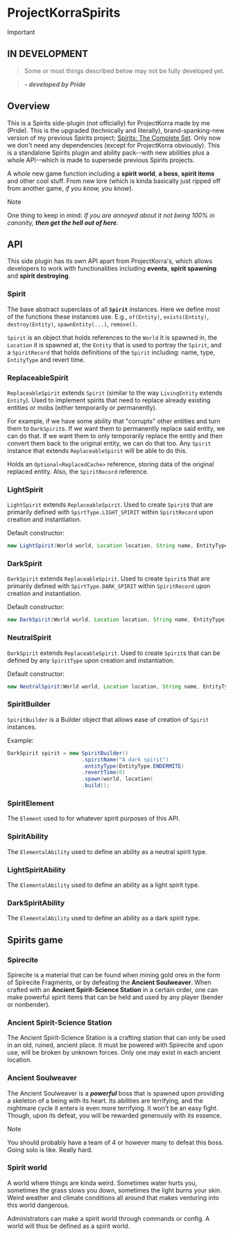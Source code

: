 # ProjectKorraSpirits

> [!IMPORTANT]
> ## IN DEVELOPMENT

> Some or most things described below may not be fully developed yet.

> ***- developed by Pride***

## Overview

This is a Spirits side-plugin (not officially) for ProjectKorra made by me (Pride). This is the upgraded
(technically and literally), brand-spanking-new version of my previous Spirits project; 
[Spirits: The Complete Set](https://github.com/PrideInt/Spirits-The-Complete-Set/). Only now we don't 
need any dependencies (except for ProjectKorra obviously). This is a standalone Spirits plugin and 
ability pack--with new abilities plus a whole API--which is made to supersede previous Spirits projects.

A whole new game function including a **spirit world**, **a boss**, **spirit items** and other cool
stuff. From new lore (which is kinda basically just ripped off from another game, *if you know, you know*).

> [!NOTE]
> One thing to keep in mind: 
> *If you are annoyed about it not being 100% in canonity, **then get the hell 
out of here***.

## API

This side plugin has its own API apart from ProjectKorra's, which allows developers to work with 
functionalities including **events**, **spirit spawning** and **spirit destroying**.

### Spirit

The base abstract superclass of all **`Spirit`** instances. Here we define most of the functions
these instances use. E.g., `of(Entity)`, `exists(Entity)`, `destroy(Entity)`, `spawnEntity(...)`,
`remove()`.

`Spirit` is an object that holds references to the `World` it is spawned in, the `Location` it is
spawned at, the `Entity` that is used to portray the `Spirit`, and a `SpiritRecord` that holds
definitions of the `Spirit` including: name, type, `EntityType` and revert time.

### ReplaceableSpirit

`ReplaceableSpirit` extends `Spirit` (similar to the way `LivingEntity` extends `Entity`). Used to
implement spirits that need to replace already existing entities or mobs (either temporarily or 
permanently).

For example, if we have some ability that "corrupts" other entities and turn them to `DarkSpirit`s.
If we want them to permanently replace said entity, we can do that. If we want them to only temporarily
replace the entity and then convert them back to the original entity, we can do that too. Any
`Spirit` instance that extends `ReplaceableSpirit` will be able to do this.

Holds an `Optional<ReplacedCache>` reference, storing data of the original replaced entity. Also, the 
`SpiritRecord` reference.

### LightSpirit

`LightSpirit` extends `ReplaceableSpirit`. Used to create `Spirit`s that are primarily defined with
`SpirtType.LIGHT_SPIRIT` within `SpiritRecord` upon creation and instantiation.

Default constructor:
```java
new LightSpirit(World world, Location location, String name, EntityType entityType, long revertTime);
```

### DarkSpirit

`DarkSpirit` extends `ReplaceableSpirit`. Used to create `Spirit`s that are primarily defined with
`SpirtType.DARK_SPIRIT` within `SpiritRecord` upon creation and instantiation.

Default constructor:
```java
new DarkSpirit(World world, Location location, String name, EntityType entityType, long revertTime);
```

### NeutralSpirit

`DarkSpirit` extends `ReplaceableSpirit`. Used to create `Spirit`s that can be defined by any `SpiritType` 
upon creation and instantiation.

Default constructor:
```java
new NeutralSpirit(World world, Location location, String name, EntityType entityType, long revertTime);
```

### SpiritBuilder

`SpiritBuilder` is a Builder object that allows ease of creation of `Spirit` instances.

Example:

```java
DarkSpirit spirit = new SpiritBuilder()
                        .spiritName("A dark spirit")
                        .entityType(EntityType.ENDERMITE)
                        .revertTime(0)
                        .spawn(world, location)
                        .build();
```

### SpiritElement

The `Element` used to for whatever spirit purposes of this API.

### SpiritAbility

The `ElementalAbility` used to define an ability as a neutral spirit type.

### LightSpiritAbility

The `ElementalAbility` used to define an ability as a light spirit type.

### DarkSpiritAbility

The `ElementalAbility` used to define an ability as a dark spirit type.

## Spirits game

### Spirecite

Spirecite is a material that can be found when mining gold ores in the form of Spirecite Fragments, 
or by defeating the **Ancient Soulweaver**. When crafted with an **Ancient Spirit-Science Station** 
in a certain order, one can make powerful spirit items that can be held and used by any player 
(bender or nonbender).

### Ancient Spirit-Science Station

The Ancient Spirit-Science Station is a crafting station that can only be used in an old, ruined, 
ancient place. It must be powered with Spirecite and upon use, will be broken by unknown forces.
Only one may exist in each ancient location.

### Ancient Soulweaver

The Ancient Soulweaver is a ***powerful*** boss that is spawned upon providing a skeleton of a
being with its heart. Its abilities are terrifying, and the nightmare cycle it enters is even 
more terrifying. It won't be an easy fight. Though, upon its defeat, you will be rewarded generously 
with its essence.

> [!NOTE]
> You should probably have a team of 4 or however many to defeat this boss. Going solo is like.
> Really hard.

### Spirit world

A world where things are kinda weird. Sometimes water hurts you, sometimes the grass slows you down,
sometimes the light burns your skin. Weird weather and climate conditions all around that makes 
venturing into this world dangerous.

Administrators can make a spirit world through commands or config. A world will thus be defined as 
a spirit world.
